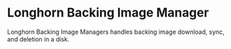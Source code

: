 # Longhorn Backing Image Manager

Longhorn Backing Image Managers handles backing image download, sync, and deletion in a disk.
